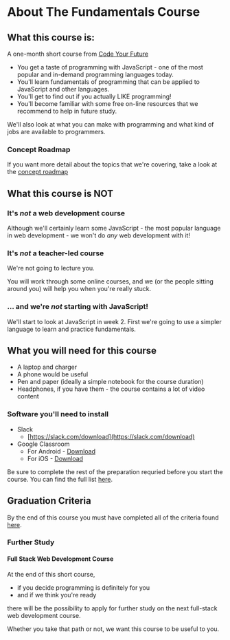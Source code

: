 # About The Fundamentals Course

## What this course is:

A one-month short course from [Code Your Future](https://codeyourfuture.io/)

* You get a taste of programming with JavaScript - one of the most popular and in-demand programming languages today.
* You'll learn fundamentals of programming that can be applied to JavaScript and other languages.
* You'll get to find out if you actually LIKE programming!
* You'll become familiar with some free on-line resources that we recommend to help in future study.

We'll also look at what you can make with programming and what kind of jobs are available to programmers.

### Concept Roadmap

If you want more detail about the topics that we're covering, take a look at the [concept roadmap](../other-resources/roadmap-of-concepts.md)

## What this course is NOT

### It's _not_ a web development course

Although we'll certainly learn some JavaScript - the most popular language in web development - we won't do _any_ web development with it!

### It's _not_ a teacher-led course

We're not going to lecture you.

You will work through some online courses, and we \(or the people sitting around you\) will help you when you're really stuck.

### … and we're _not_ starting with JavaScript!

We'll start to look at JavaScript in week 2. First we're going to use a simpler language to learn and practice fundamentals.

## What you will need for this course

* A laptop and charger
* A phone would be useful
* Pen and paper \(ideally a simple notebook for the course duration\)
* Headphones, if you have them - the course contains a lot of video content

### Software you'll need to install

* Slack
  * [https://slack.com/download](https://slack.com/download)
* Google Classroom
  * For Android - [Download](https://play.google.com/store/apps/details?)
  * For iOS - [Download](https://apps.apple.com/us/app/google-classroom/id924620788%20)

Be sure to complete the rest of the preparation requried before you start the course. You can find the full list [here](class-preparation.md).

## Graduation Criteria

By the end of this course you must have completed all of the criteria found [here](graduation/).

### Further Study

#### Full Stack Web Development Course

At the end of this short course,

* if you decide programming is definitely for you
* and if we think you're ready

there will be the possibility to apply for further study on the next full-stack web development course.

Whether you take that path or not, we want this course to be useful to you.

